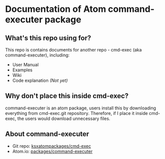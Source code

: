 
# Documentation of Atom command-executer package

## What's this repo using for?
This repo is contains documents for another repo - cmd-exec (aka command-executer), including:
 - User Manual
 - Examples
 - Wiki
 - Code explanation *(Not yet)*

## Why don't place this inside cmd-exec?
command-executer is an atom package, users install this by downloading everything from cmd-exec.git repository. Therefore, if I place it inside cmd-exec, the users would download unnecessary files.

## About command-executer
 * Git repo: [ksxatompackages/cmd-exec](https://github.com/ksxatompackages/cmd-exec.git)
 * Atom.io: [packages/command-executer](https://atom.io/packages/command-executer)
